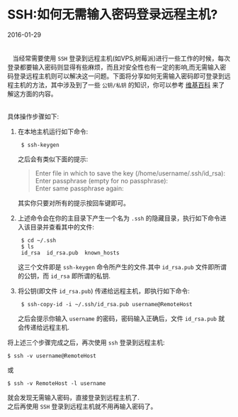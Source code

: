 # SSH:如何无需输入密码登录远程主机?           
2016-01-29  <br /><br />           
&nbsp;&nbsp;&nbsp;当经常需要使用 `SSH` 登录到远程主机(如VPS,树莓派)进行一些工作的时候，每次登录都要输入密码则显得有些麻烦，而且对安全性也有一定的影响,而无需输入密码登录远程主机则可以解决这一问题。下面将分享如何无需输入密码即可登录到远程主机的方法，其中涉及到了一些 `公钥/私钥` 的知识，你可以参考 [维基百科](https://en.wikipedia.org/wiki/Public-key_cryptography) 来了解这方面的内容。             
<br />           

具体操作步骤如下:           

1. 在本地主机运行如下命令:               

		$ ssh-keygen          
	之后会有类似下面的提示:             

	> Enter file in which to save the key (/home/username/.ssh/id_rsa):      
	> Enter passphrase (empty for no passphrase):    
	> Enter same passphrase again:     
 
	其实你只要对所有的提示按回车键即可。       
2. 上述命令会在你的主目录下产生一个名为 `.ssh` 的隐藏目录，执行如下命令进入该目录并查看其中的文件:             
		
		$ cd ~/.ssh
		$ ls
		id_rsa  id_rsa.pub  known_hosts
	这三个文件即是 `ssh-keygen` 命令所产生的文件.其中 `id_rsa.pub` 文件即所谓的公钥，而 `id_rsa` 即所谓的私钥.                          
3. 将公钥(即文件 `id_rsa.pub`) 传递给远程主机，即执行如下命令:            

		$ ssh-copy-id -i ~/.ssh/id_rsa.pub username@RemoteHost
	之后会提示你输入 `username` 的密码，密码输入正确后，文件 `id_rsa.pub` 就会传递给远程主机.
	
将上述三个步骤完成之后，再次使用 `ssh` 登录到远程主机:              

	$ ssh -v username@RemoteHost            
或       

	$ ssh -v RemoteHost -l username

就会发现无需输入密码，直接登录到远程主机了.            
之后再使用 `SSH` 登录到远程主机就不用再输入密码了。  


